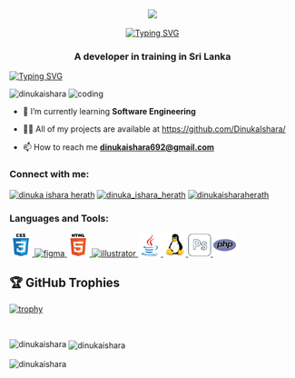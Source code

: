 <div align="center">

<img src ="https://private-user-images.githubusercontent.com/156918976/298292020-e94bc8e8-7116-453f-9b38-09653b2c0979.gif?jwt=eyJhbGciOiJIUzI1NiIsInR5cCI6IkpXVCJ9.eyJpc3MiOiJnaXRodWIuY29tIiwiYXVkIjoicmF3LmdpdGh1YnVzZXJjb250ZW50LmNvbSIsImtleSI6ImtleTUiLCJleHAiOjE3MDcyNDUyNDAsIm5iZiI6MTcwNzI0NDk0MCwicGF0aCI6Ii8xNTY5MTg5NzYvMjk4MjkyMDIwLWU5NGJjOGU4LTcxMTYtNDUzZi05YjM4LTA5NjUzYjJjMDk3OS5naWY_WC1BbXotQWxnb3JpdGhtPUFXUzQtSE1BQy1TSEEyNTYmWC1BbXotQ3JlZGVudGlhbD1BS0lBVkNPRFlMU0E1M1BRSzRaQSUyRjIwMjQwMjA2JTJGdXMtZWFzdC0xJTJGczMlMkZhd3M0X3JlcXVlc3QmWC1BbXotRGF0ZT0yMDI0MDIwNlQxODQyMjBaJlgtQW16LUV4cGlyZXM9MzAwJlgtQW16LVNpZ25hdHVyZT1mZjZkODVkODlkYTkxOWM2YTBiNmJmYzU4MTUwOTU4NjZlZmYyOTQ1ZWM0MTkxOWQ0ZTk0YWFjNzRiNjhjMGQzJlgtQW16LVNpZ25lZEhlYWRlcnM9aG9zdCZhY3Rvcl9pZD0wJmtleV9pZD0wJnJlcG9faWQ9MCJ9.YVHW54S21Nwjzlw_qeVcnZL-ZqN0GDAKTG5fjXIw5lA">

<a href="https://git.io/typing-svg"><img src="https://readme-typing-svg.demolab.com?font=DM+Serif+Display&size=30&pause=1000&color=F7F7F7&center=true&vCenter=true&multiline=true&random=false&width=500&lines=Hi+👋,+I'm+Dinuka+Ishara+Herath" alt="Typing SVG" /></a> <br>

<h3 align="center">A developer in training in Sri Lanka</h3>

</div>

[![Typing SVG](https://readme-typing-svg.demolab.com?font=Poppins&weight=600&size=35&duration=3000&pause=1000&color=F7F7F7&vCenter=true&width=440&height=45&lines=%E2%99%A5%EF%B8%8FDinuka+Ishara%E2%99%A5%EF%B8%8F;%F0%9F%92%BB+Programmer+%F0%9F%92%BB;%F0%9F%95%B9%EF%B8%8F+Game+Developer+%F0%9F%95%B9%EF%B8%8F;%F0%9F%91%A8%E2%80%8D%F0%9F%8F%AB+Trainer+%F0%9F%91%A8%E2%80%8D%F0%9F%8F%AB;%F0%9F%8F%86%F0%9F%A5%87%F0%9F%A5%88%F0%9F%A5%89%F0%9F%8F%85%F0%9F%8E%96%EF%B8%8F%F0%9F%8F%86)](https://git.io/typing-svg)

<img align ="right" alt = "coding" width = "400" src = "https://physicsgurukul.files.wordpress.com/2019/02/character-1.gif">


<p align="left"> <img src="https://komarev.com/ghpvc/?username=dinukaishara&label=Profile%20views&color=0e75b6&style=flat" alt="dinukaishara" /> </p>

- 🌱 I’m currently learning **Software Engineering**

- 👨‍💻 All of my projects are available at https://github.com/DinukaIshara/

- 📫 How to reach me **dinukaishara692@gmail.com**

<h3 align="left">Connect with me:</h3>
<p align="left">
<a href="https://fb.com/dinuka ishara herath" target="blank"><img align="center" src="https://raw.githubusercontent.com/rahuldkjain/github-profile-readme-generator/master/src/images/icons/Social/facebook.svg" alt="dinuka ishara herath" height="30" width="40" /></a>
<a href="https://instagram.com/dinuka_ishara_herath" target="blank"><img align="center" src="https://raw.githubusercontent.com/rahuldkjain/github-profile-readme-generator/master/src/images/icons/Social/instagram.svg" alt="dinuka_ishara_herath" height="30" width="40" /></a>
<a href="https://www.youtube.com/c/dinukaisharaherath" target="blank"><img align="center" src="https://raw.githubusercontent.com/rahuldkjain/github-profile-readme-generator/master/src/images/icons/Social/youtube.svg" alt="dinukaisharaherath" height="30" width="40" /></a>
</p>

<h3 align="left">Languages and Tools:</h3>
<p align="left"> <a href="https://www.w3schools.com/css/" target="_blank" rel="noreferrer"> <img src="https://raw.githubusercontent.com/devicons/devicon/master/icons/css3/css3-original-wordmark.svg" alt="css3" width="40" height="40"/> </a> <a href="https://www.figma.com/" target="_blank" rel="noreferrer"> <img src="https://www.vectorlogo.zone/logos/figma/figma-icon.svg" alt="figma" width="40" height="40"/> </a> <a href="https://www.w3.org/html/" target="_blank" rel="noreferrer"> <img src="https://raw.githubusercontent.com/devicons/devicon/master/icons/html5/html5-original-wordmark.svg" alt="html5" width="40" height="40"/> </a> <a href="https://www.adobe.com/in/products/illustrator.html" target="_blank" rel="noreferrer"> <img src="https://www.vectorlogo.zone/logos/adobe_illustrator/adobe_illustrator-icon.svg" alt="illustrator" width="40" height="40"/> </a> <a href="https://www.java.com" target="_blank" rel="noreferrer"> <img src="https://raw.githubusercontent.com/devicons/devicon/master/icons/java/java-original.svg" alt="java" width="40" height="40"/> </a> <a href="https://www.linux.org/" target="_blank" rel="noreferrer"> <img src="https://raw.githubusercontent.com/devicons/devicon/master/icons/linux/linux-original.svg" alt="linux" width="40" height="40"/> </a> <a href="https://www.photoshop.com/en" target="_blank" rel="noreferrer"> <img src="https://raw.githubusercontent.com/devicons/devicon/master/icons/photoshop/photoshop-line.svg" alt="photoshop" width="40" height="40"/> </a> <a href="https://www.php.net" target="_blank" rel="noreferrer"> <img src="https://raw.githubusercontent.com/devicons/devicon/master/icons/php/php-original.svg" alt="php" width="40" height="40"/> </a> </p>

## 🏆 GitHub Trophies
[![trophy](https://github-profile-trophy.vercel.app/?username=dinukaishara&theme=radical&margin-w=7)](https://github.com/dinukaishara/github-profile-trophy)

  <br>

<p><img align="left" src="https://github-readme-stats.vercel.app/api/top-langs?username=dinukaishara&show_icons=true&locale=en&layout=compact" alt="dinukaishara" /></p>

<p>&nbsp;<img align="center" src="https://github-readme-stats.vercel.app/api?username=dinukaishara&show_icons=true&locale=en" alt="dinukaishara" /></p>


<p><img align="center" src="https://github-readme-streak-stats.herokuapp.com/?user=dinukaishara&" alt="dinukaishara" /></p>
